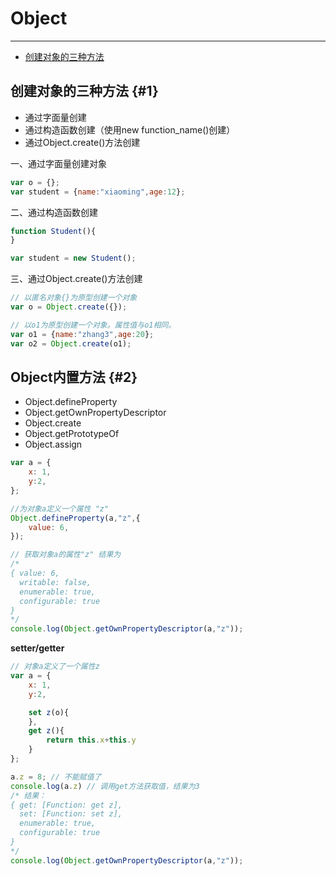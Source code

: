 # Object

---

* [创建对象的三种方法](/1)

## 创建对象的三种方法 {#1}

* 通过字面量创建
* 通过构造函数创建（使用new function\_name\(\)创建）
* 通过Object.create\(\)方法创建

一、通过字面量创建对象

```JavaScript
var o = {};
var student = {name:"xiaoming",age:12};
```

二、通过构造函数创建

```JavaScript
function Student(){
}

var student = new Student();
```

三、通过Object.create\(\)方法创建

```JavaScript
// 以匿名对象{}为原型创建一个对象
var o = Object.create({});

// 以o1为原型创建一个对象。属性值与o1相同。
var o1 = {name:"zhang3",age:20};
var o2 = Object.create(o1);
```

## Object内置方法 {#2}

* Object.defineProperty
* Object.getOwnPropertyDescriptor
* Object.create
* Object.getPrototypeOf
* Object.assign

```JavaScript
var a = {
    x: 1,
    y:2,
};

//为对象a定义一个属性 "z"
Object.defineProperty(a,"z",{
    value: 6,
});

// 获取对象a的属性"z" 结果为
/*
{ value: 6,
  writable: false,
  enumerable: true,
  configurable: true 
}
*/
console.log(Object.getOwnPropertyDescriptor(a,"z"));
```

**setter/getter**

```JavaScript
// 对象a定义了一个属性z
var a = {
    x: 1,
    y:2,

    set z(o){
    },
    get z(){
        return this.x+this.y
    }
};

a.z = 8; // 不能赋值了
console.log(a.z) // 调用get方法获取值，结果为3
/* 结果：
{ get: [Function: get z],
  set: [Function: set z],
  enumerable: true,
  configurable: true 
}
*/
console.log(Object.getOwnPropertyDescriptor(a,"z"));
```



